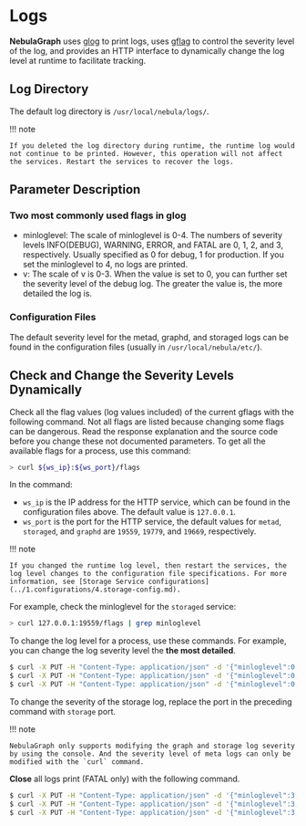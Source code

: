 # Logs

**NebulaGraph** uses [glog](https://github.com/google/glog) to print logs, uses [gflag](https://gflags.github.io/gflags/) to control the severity level of the log, and provides an HTTP interface to dynamically change the log level at runtime to facilitate tracking.

## Log Directory

The default log directory is `/usr/local/nebula/logs/`.

!!! note

    If you deleted the log directory during runtime, the runtime log would not continue to be printed. However, this operation will not affect the services. Restart the services to recover the logs.

## Parameter Description

### Two most commonly used flags in glog

- minloglevel: The scale of minloglevel is 0-4. The numbers of severity levels INFO(DEBUG), WARNING, ERROR, and FATAL are 0, 1, 2, and 3, respectively. Usually specified as 0 for debug, 1 for production. If you set the minloglevel to 4, no logs are printed.
- v: The scale of v is 0-3. When the value is set to 0,  you can further set the severity level of the debug log. The greater the value is, the more detailed the log is.

### Configuration Files

The default severity level for the metad, graphd, and storaged logs can be found in the configuration files (usually in `/usr/local/nebula/etc/`).

## Check and Change the Severity Levels Dynamically

Check all the flag values (log values included) of the current gflags with the following command. Not all flags are listed because changing some flags can be dangerous. Read the response explanation and the source code before you change these not documented parameters. To get all the available flags for a process, use this command:

```bash
> curl ${ws_ip}:${ws_port}/flags
```

In the command:

- `ws_ip` is the IP address for the HTTP service, which can be found in the configuration files above. The default value is `127.0.0.1`.
- `ws_port` is the port for the HTTP service, the default values for `metad`, `storaged`, and `graphd` are `19559`, `19779`, and `19669`, respectively.

!!! note

    If you changed the runtime log level, then restart the services, the log level changes to the configuration file specifications. For more information, see [Storage Service configurations](../1.configurations/4.storage-config.md).

For example, check the minloglevel for the `storaged` service:

```bash
> curl 127.0.0.1:19559/flags | grep minloglevel
```

To change the log level for a process, use these commands. For example, you can change the log severity level the **the most detailed**.

```bash
$ curl -X PUT -H "Content-Type: application/json" -d '{"minloglevel":0,"v":3}' "127.0.0.1:19779/flags" # storaged
$ curl -X PUT -H "Content-Type: application/json" -d '{"minloglevel":0,"v":3}' "127.0.0.1:19669/flags" # graphd
$ curl -X PUT -H "Content-Type: application/json" -d '{"minloglevel":0,"v":3}' "127.0.0.1:19559/flags" # metad
```

<!-- In the Nebula Console, check the severity minloglevel of `graphd` and set it to **the most detailed** with the these commands.

```ngql
nebula> GET CONFIGS graph:minloglevel;
nebula> UPDATE CONFIGS graph:minloglevel=0;
``` 
-->

To change the severity of the storage log, replace the port in the preceding command with `storage` port.

!!! note

    NebulaGraph only supports modifying the graph and storage log severity by using the console. And the severity level of meta logs can only be modified with the `curl` command.

**Close** all logs print (FATAL only) with the following command.

```bash
$ curl -X PUT -H "Content-Type: application/json" -d '{"minloglevel":3,"v":0}' "127.0.0.1:19779/flags" # storaged
$ curl -X PUT -H "Content-Type: application/json" -d '{"minloglevel":3,"v":0}' "127.0.0.1:19669/flags" # graphd
$ curl -X PUT -H "Content-Type: application/json" -d '{"minloglevel":3,"v":0}' "127.0.0.1:19559/flags" # metad
```
